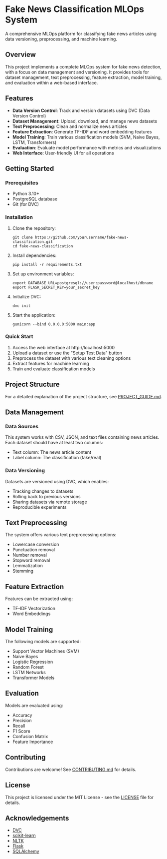 # Fake News Classification MLOps System

A comprehensive MLOps platform for classifying fake news articles using data versioning, preprocessing, and machine learning.

## Overview

This project implements a complete MLOps system for fake news detection, with a focus on data management and versioning. It provides tools for dataset management, text preprocessing, feature extraction, model training, and evaluation within a web-based interface.

## Features

- **Data Version Control**: Track and version datasets using DVC (Data Version Control)
- **Dataset Management**: Upload, download, and manage news datasets
- **Text Preprocessing**: Clean and normalize news articles
- **Feature Extraction**: Generate TF-IDF and word embedding features
- **Model Training**: Train various classification models (SVM, Naive Bayes, LSTM, Transformers)
- **Evaluation**: Evaluate model performance with metrics and visualizations
- **Web Interface**: User-friendly UI for all operations

## Getting Started

### Prerequisites

- Python 3.10+
- PostgreSQL database
- Git (for DVC)

### Installation

1. Clone the repository:
   ```
   git clone https://github.com/yourusername/fake-news-classification.git
   cd fake-news-classification
   ```

2. Install dependencies:
   ```
   pip install -r requirements.txt
   ```

3. Set up environment variables:
   ```
   export DATABASE_URL=postgresql://user:password@localhost/dbname
   export FLASK_SECRET_KEY=your_secret_key
   ```

4. Initialize DVC:
   ```
   dvc init
   ```

5. Start the application:
   ```
   gunicorn --bind 0.0.0.0:5000 main:app
   ```

### Quick Start

1. Access the web interface at http://localhost:5000
2. Upload a dataset or use the "Setup Test Data" button
3. Preprocess the dataset with various text cleaning options
4. Extract features for machine learning
5. Train and evaluate classification models

## Project Structure

For a detailed explanation of the project structure, see [PROJECT_GUIDE.md](PROJECT_GUIDE.md).

## Data Management

### Data Sources

This system works with CSV, JSON, and text files containing news articles. Each dataset should have at least two columns:
- Text column: The news article content
- Label column: The classification (fake/real)

### Data Versioning

Datasets are versioned using DVC, which enables:
- Tracking changes to datasets
- Rolling back to previous versions
- Sharing datasets via remote storage
- Reproducible experiments

## Text Preprocessing

The system offers various text preprocessing options:
- Lowercase conversion
- Punctuation removal
- Number removal
- Stopword removal
- Lemmatization
- Stemming

## Feature Extraction

Features can be extracted using:
- TF-IDF Vectorization
- Word Embeddings

## Model Training

The following models are supported:
- Support Vector Machines (SVM)
- Naive Bayes
- Logistic Regression
- Random Forest
- LSTM Networks
- Transformer Models

## Evaluation

Models are evaluated using:
- Accuracy
- Precision
- Recall
- F1 Score
- Confusion Matrix
- Feature Importance

## Contributing

Contributions are welcome! See [CONTRIBUTING.md](CONTRIBUTING.md) for details.

## License

This project is licensed under the MIT License - see the [LICENSE](LICENSE) file for details.

## Acknowledgements

- [DVC](https://dvc.org/)
- [scikit-learn](https://scikit-learn.org/)
- [NLTK](https://www.nltk.org/)
- [Flask](https://flask.palletsprojects.com/)
- [SQLAlchemy](https://www.sqlalchemy.org/)